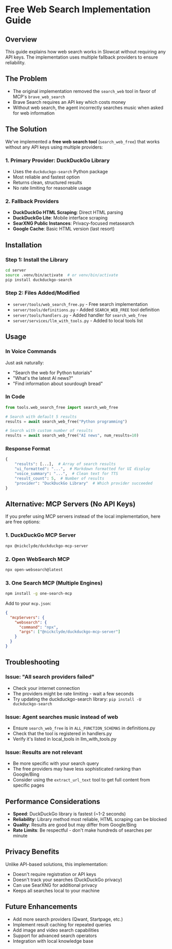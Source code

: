 # Free Web Search Implementation Guide

## Overview
This guide explains how web search works in Slowcat without requiring any API keys. The implementation uses multiple fallback providers to ensure reliability.

## The Problem
- The original implementation removed the `search_web` tool in favor of MCP's `brave_web_search`
- Brave Search requires an API key which costs money
- Without web search, the agent incorrectly searches music when asked for web information

## The Solution
We've implemented a **free web search tool** (`search_web_free`) that works without any API keys using multiple providers:

### 1. Primary Provider: DuckDuckGo Library
- Uses the `duckduckgo-search` Python package
- Most reliable and fastest option
- Returns clean, structured results
- No rate limiting for reasonable usage

### 2. Fallback Providers
- **DuckDuckGo HTML Scraping**: Direct HTML parsing
- **DuckDuckGo Lite**: Mobile interface scraping  
- **SearXNG Public Instances**: Privacy-focused metasearch
- **Google Cache**: Basic HTML version (last resort)

## Installation

### Step 1: Install the Library
```bash
cd server
source .venv/bin/activate  # or venv/bin/activate
pip install duckduckgo-search
```

### Step 2: Files Added/Modified
- `server/tools/web_search_free.py` - Free search implementation
- `server/tools/definitions.py` - Added `SEARCH_WEB_FREE` tool definition
- `server/tools/handlers.py` - Added handler for `search_web_free`
- `server/services/llm_with_tools.py` - Added to local tools list

## Usage

### In Voice Commands
Just ask naturally:
- "Search the web for Python tutorials"
- "What's the latest AI news?"
- "Find information about sourdough bread"

### In Code
```python
from tools.web_search_free import search_web_free

# Search with default 5 results
results = await search_web_free("Python programming")

# Search with custom number of results
results = await search_web_free("AI news", num_results=10)
```

### Response Format
```python
{
    "results": [...],  # Array of search results
    "ui_formatted": "...",  # Markdown formatted for UI display
    "voice_summary": "...",  # Clean text for TTS
    "result_count": 5,  # Number of results
    "provider": "DuckDuckGo Library"  # Which provider succeeded
}
```

## Alternative: MCP Servers (No API Keys)

If you prefer using MCP servers instead of the local implementation, here are free options:

### 1. DuckDuckGo MCP Server
```bash
npx @nickclyde/duckduckgo-mcp-server
```

### 2. Open WebSearch MCP
```bash
npx open-websearch@latest
```

### 3. One Search MCP (Multiple Engines)
```bash
npm install -g one-search-mcp
```

Add to your `mcp.json`:
```json
{
  "mcpServers": {
    "websearch": {
      "command": "npx",
      "args": ["@nickclyde/duckduckgo-mcp-server"]
    }
  }
}
```

## Troubleshooting

### Issue: "All search providers failed"
- Check your internet connection
- The providers might be rate limiting - wait a few seconds
- Try updating the duckduckgo-search library: `pip install -U duckduckgo-search`

### Issue: Agent searches music instead of web
- Ensure `search_web_free` is in `ALL_FUNCTION_SCHEMAS` in definitions.py
- Check that the tool is registered in handlers.py
- Verify it's listed in local_tools in llm_with_tools.py

### Issue: Results are not relevant
- Be more specific with your search query
- The free providers may have less sophisticated ranking than Google/Bing
- Consider using the `extract_url_text` tool to get full content from specific pages

## Performance Considerations
- **Speed**: DuckDuckGo library is fastest (~1-2 seconds)
- **Reliability**: Library method most reliable, HTML scraping can be blocked
- **Quality**: Results are good but may differ from Google/Bing
- **Rate Limits**: Be respectful - don't make hundreds of searches per minute

## Privacy Benefits
Unlike API-based solutions, this implementation:
- Doesn't require registration or API keys
- Doesn't track your searches (DuckDuckGo privacy)
- Can use SearXNG for additional privacy
- Keeps all searches local to your machine

## Future Enhancements
- Add more search providers (Qwant, Startpage, etc.)
- Implement result caching for repeated queries
- Add image and video search capabilities
- Support for advanced search operators
- Integration with local knowledge base